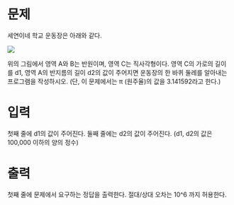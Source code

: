 # 문제

세연이네 학교 운동장은 아래와 같다.

<img src = "https://upload.acmicpc.net/2f29c6a0-5406-493c-a4d6-d2595c32be2e/">

위의 그림에서 영역 A와 B는 반원이며, 영역 C는 직사각형이다. 영역 C의 가로의 길이를 d1, 영역 A의 반지름의 길이 d2의 값이 주어지면 운동장의 한 바퀴 둘레를 알아내는 프로그램을 작성하시오. (단, 이 문제에서는 π (원주율)의 값을 3.141592라고 한다.)

# 입력

첫째 줄에 d1의 값이 주어진다. 둘째 줄에는 d2의 값이 주어진다. (d1, d2의 값은 100,000 이하의 양의 정수)

# 출력

첫째 줄에 문제에서 요구하는 정답을 출력한다. 절대/상대 오차는 10^6 까지 허용한다.
